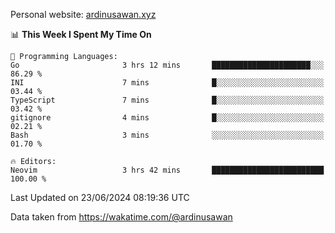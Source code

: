 Personal website: [ardinusawan.xyz](https://ardinusawan.xyz)

<!--START_SECTION:waka-->
📊 **This Week I Spent My Time On** 

```text
💬 Programming Languages: 
Go                       3 hrs 12 mins       ██████████████████████░░░   86.29 % 
INI                      7 mins              █░░░░░░░░░░░░░░░░░░░░░░░░   03.44 % 
TypeScript               7 mins              █░░░░░░░░░░░░░░░░░░░░░░░░   03.42 % 
gitignore                4 mins              █░░░░░░░░░░░░░░░░░░░░░░░░   02.21 % 
Bash                     3 mins              ░░░░░░░░░░░░░░░░░░░░░░░░░   01.70 % 

🔥 Editors: 
Neovim                   3 hrs 42 mins       █████████████████████████   100.00 % 
```


 Last Updated on 23/06/2024 08:19:36 UTC
<!--END_SECTION:waka-->
Data taken from https://wakatime.com/@ardinusawan
